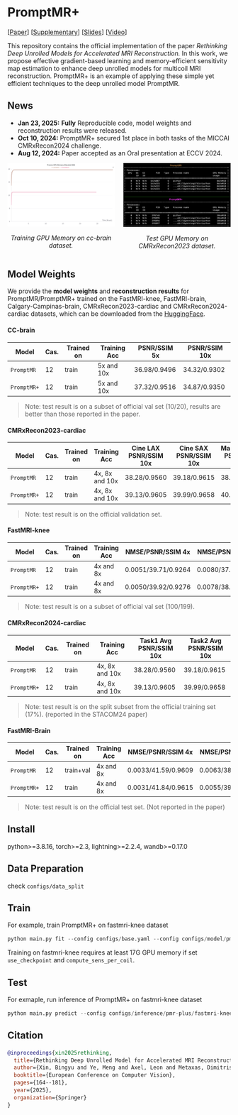 # PromptMR+

[[Paper](https://www.ecva.net/papers/eccv_2024/papers_ECCV/papers/09565.pdf)] [[Supplementary](https://www.ecva.net/papers/eccv_2024/papers_ECCV/papers/09565-supp.pdf)] [[Slides](https://eccv.ecva.net/media/eccv-2024/Slides/1057_OoLoVIz.pdf)] [[Video](https://youtu.be/8h0LNcypqYk?si=jgxaDXqoKGm35P9g)]

This repository contains the official implementation of the paper *Rethinking Deep Unrolled Models for Accelerated MRI Reconstruction.* In this work, we propose effective gradient-based learning and memory-efficient sensitivity map estimation to enhance deep unrolled models for multicoil MRI reconstruction. PromptMR+ is an example of applying these simple yet efficient techniques to the deep unrolled model PromptMR.

## News

- **Jan 23, 2025:** **Fully** Reproducible code, model weights and reconstruction results were released.
- **Oct 10, 2024:** PromptMR+ secured 1st place in both tasks of the MICCAI CMRxRecon2024 challenge.
- **Aug 12, 2024:** Paper accepted as an Oral presentation at ECCV 2024.

<div style="display: flex; justify-content: center; align-items: center; gap: 20px;">
  <div style="text-align: center;">
    <img src="assets/gpu_mem_train_cc_brain.png" alt="Training GPU Memory on cc-brain dataset" width="400" />
    <p><em>Training GPU Memory on cc-brain dataset.</em></p>
  </div>
  <div style="text-align: center;">
    <img src="assets/gpu_mem_test_cmr23.png" alt="Test GPU Memory on CMRxRecon2023 dataset" width="400" />
    <p><em>Test GPU Memory on CMRxRecon2023 dataset.</em></p>
  </div>
</div>

## Model Weights

We provide the **model weights** and **reconstruction results** for PromptMR/PromptMR+ trained on the FastMRI-knee, FastMRI-brain, Calgary-Campinas-brain, CMRxRecon2023-cardiac and CMRxRecon2024-cardiac datasets, which can be downloaded from the [HuggingFace](https://huggingface.co/hellopipu/PromptMR/tree/main).

#### CC-brain

| Model         | Cas. | Trained on | Training Acc | PSNR/SSIM 5x | PSNR/SSIM 10x |
| ------------- | ---- | ---------- | ------------ | ------------ | ------------- |
| `PromptMR`  | 12   | train      | 5x and 10x   | 36.98/0.9496 | 34.32/0.9302  |
| `PromptMR+` | 12   | train      | 5x and 10x   | 37.32/0.9516 | 34.87/0.9350  |

> Note: test result is on a subset of official val set (10/20), results are better than those reported in the paper.

#### CMRxRecon2023-cardiac

| Model         | Cas. | Trained on | Training Acc   | Cine LAX<br />PSNR/SSIM 10x | Cine SAX<br />PSNR/SSIM 10x | Mapping T1w<br />PSNR/SSIM 10x | Mapping T2w<br />PSNR/SSIM 10x |
| ------------- | ---- | ---------- | -------------- | --------------------------- | --------------------------- | ------------------------------ | ------------------------------ |
| `PromptMR`  | 12   | train      | 4x, 8x and 10x | 38.28/0.9560                | 39.18/0.9615                | 38.99/0.9661                   | 37.21/0.9622                   |
| `PromptMR+` | 12   | train      | 4x, 8x and 10x | 39.13/0.9605                | 39.99/0.9658                | 40.37/0.9719                   | 38.22/0.9670                   |

> Note: test result is on the official validation set.

#### FastMRI-knee

| Model         | Cas. | Trained on | Training Acc | NMSE/PSNR/SSIM 4x   | NMSE/PSNR/SSIM 8x   |
| ------------- | ---- | ---------- | ------------ | ------------------- | ------------------- |
| `PromptMR`  | 12   | train      | 4x and 8x    | 0.0051/39.71/0.9264 | 0.0080/37.78/0.8984 |
| `PromptMR+` | 12   | train      | 4x and 8x    | 0.0050/39.92/0.9276 | 0.0078/38.09/0.9012 |

> Note: test result is on a subset of official val set (100/199).

#### CMRxRecon2024-cardiac

| Model         | Cas. | Trained on | Training Acc   | Task1 Avg<br />PSNR/SSIM 10x | Task2 Avg<br />PSNR/SSIM 10x |
| ------------- | ---- | ---------- | -------------- | ---------------------------- | ---------------------------- |
| `PromptMR`  | 12   | train      | 4x, 8x and 10x | 38.28/0.9560                 | 39.18/0.9615                 |
| `PromptMR+` | 12   | train      | 4x, 8x and 10x | 39.13/0.9605                 | 39.99/0.9658                 |

> Note: test result is on the split subset from the official training set (17%). (reported in the STACOM24 paper)

#### FastMRI-Brain

| Model         | Cas. | Trained on | Training Acc | NMSE/PSNR/SSIM 4x   | NMSE/PSNR/SSIM 8x   |
| ------------- | ---- | ---------- | ------------ | ------------------- | ------------------- |
| `PromptMR`  | 12   | train+val  | 4x and 8x    | 0.0033/41.59/0.9609 | 0.0063/38.82/0.9465 |
| `PromptMR+` | 12   | train      | 4x and 8x    | 0.0031/41.84/0.9615 | 0.0055/39.46/0.9494 |

> Note: test result is on the official test set. (Not reported in the paper)

## Install

python>=3.8.16, torch>=2.3, lightning>=2.2.4, wandb>=0.17.0

## Data Preparation

check `configs/data_split`

## Train

For example, train PromptMR+ on fastmri-knee dataset

```python
python main.py fit --config configs/base.yaml --config configs/model/pmr-plus.yaml --config configs/train/pmr-plus/cmr24-cardiac.yaml 
```

Training on fastmri-knee requires at least 17G GPU memory if set `use_checkpoint` and `compute_sens_per_coil`.

## Test

For exmaple, run inference of PromptMR+ on fastmri-knee dataset

```python
python main.py predict --config configs/inference/pmr-plus/fastmri-knee.yaml
```

## Citation

```bibtex
@inproceedings{xin2025rethinking,
  title={Rethinking Deep Unrolled Model for Accelerated MRI Reconstruction},
  author={Xin, Bingyu and Ye, Meng and Axel, Leon and Metaxas, Dimitris N},
  booktitle={European Conference on Computer Vision},
  pages={164--181},
  year={2025},
  organization={Springer}
}
```
